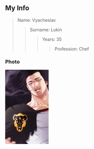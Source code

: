 ## My Info 

> Name: Vyacheslav
>> Surname: Lukin
>>> Years: 35
>>>>Profession: Chef

### Photo

![изображение](photo\captain-yami-sukehiro-black-clover-anime-television-series-wallpaper-1080x1920_1657.jpg)